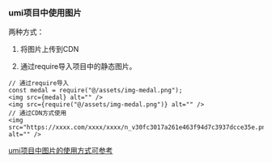 ### umi项目中使用图片

两种方式：

1. 将图片上传到CDN

2. 通过require导入项目中的静态图片。

```tsx
// 通过require导入
const medal = require("@/assets/img-medal.png");
<img src={medal} alt="" />
<img src={require("@/assets/img-medal.png")} alt="" />
// 通过CDN方式使用
<img src="https://xxxx.com/xxxx/xxxx/n_v30fc3017a261e463f94d7c3937dcce35e.png" alt="" />
```

[umi项目中图片的使用方式可参考](./umi.md)